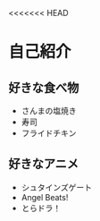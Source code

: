 <<<<<<< HEAD
# 自己紹介


## 好きな食べ物

- さんまの塩焼き
- 寿司
- フライドチキン

## 好きなアニメ

- シュタインズゲート
- Angel Beats!
- とらドラ！
